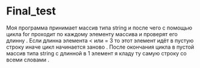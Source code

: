 # Final_test
Mоя программа принимает массив типа string и после чего с помощью цикла for проходит по каждому элементу массива и проверят его длинну .
Если длинна элемента < или = 3 то этот элемент идёт в пустую строку иначе цикл начинается заново . После окончания цикла в пустой массив 
типа string с длинной в 1 элемент я кладу ту самую строку со всеми словами . 